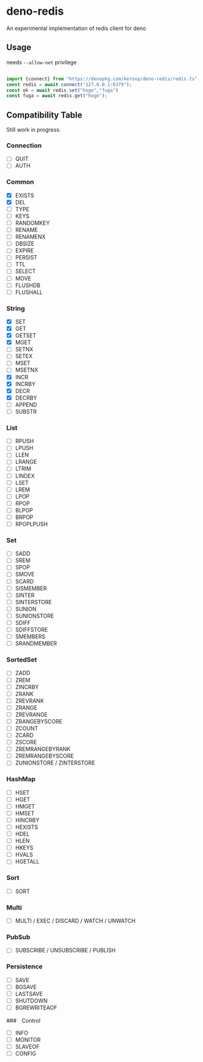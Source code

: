# deno-redis
An experimental implementation of redis client for deno


## Usage

needs `--allow-net` privilege

```ts

import {connect} from "https://denopkg.com/keroxp/deno-redis/redis.ts"
const redis = await connect("127.0.0.1:6379");
const ok = await redis.set("hoge","fuga")
const fuga = await redis.get("hoge");

```

## Compatibility Table

Still work in progress.

### Connection
- [ ] QUIT
- [ ] AUTH

### Common 
- [x] EXISTS
- [x] DEL
- [ ] TYPE
- [ ] KEYS
- [ ] RANDOMKEY
- [ ] RENAME
- [ ] RENAMENX
- [ ] DBSIZE
- [ ] EXPIRE
- [ ] PERSIST
- [ ] TTL
- [ ] SELECT
- [ ] MOVE
- [ ] FLUSHDB
- [ ] FLUSHALL
### String
- [x] SET
- [x] GET
- [x] GETSET
- [x] MGET
- [ ] SETNX
- [ ] SETEX
- [ ] MSET
- [ ] MSETNX
- [x] INCR
- [x] INCRBY
- [x] DECR
- [x] DECRBY
- [ ] APPEND
- [ ] SUBSTR

### List
- [ ] RPUSH
- [ ] LPUSH
- [ ] LLEN
- [ ] LRANGE
- [ ] LTRIM
- [ ] LINDEX
- [ ] LSET
- [ ] LREM
- [ ] LPOP
- [ ] RPOP
- [ ] BLPOP
- [ ] BRPOP
- [ ] RPOPLPUSH

### Set
- [ ] SADD
- [ ] SREM
- [ ] SPOP
- [ ] SMOVE
- [ ] SCARD
- [ ] SISMEMBER
- [ ] SINTER
- [ ] SINTERSTORE
- [ ] SUNION
- [ ] SUNIONSTORE
- [ ] SDIFF
- [ ] SDIFFSTORE
- [ ] SMEMBERS
- [ ] SRANDMEMBER

### SortedSet
- [ ] ZADD
- [ ] ZREM
- [ ] ZINCRBY
- [ ] ZRANK
- [ ] ZREVRANK
- [ ] ZRANGE
- [ ] ZREVRANGE
- [ ] ZRANGEBYSCORE
- [ ] ZCOUNT
- [ ] ZCARD
- [ ] ZSCORE
- [ ] ZREMRANGEBYRANK
- [ ] ZREMRANGEBYSCORE
- [ ] ZUNIONSTORE / ZINTERSTORE

### HashMap
- [ ] HSET
- [ ] HGET
- [ ] HMGET
- [ ] HMSET
- [ ] HINCRBY
- [ ] HEXISTS
- [ ] HDEL
- [ ] HLEN
- [ ] HKEYS
- [ ] HVALS
- [ ] HGETALL

### Sort
- [ ] SORT

### Multi
- [ ] MULTI / EXEC / DISCARD / WATCH / UNWATCH

### PubSub
- [ ] SUBSCRIBE / UNSUBSCRIBE / PUBLISH

### Persistence
- [ ] SAVE
- [ ] BGSAVE
- [ ] LASTSAVE
- [ ] SHUTDOWN
- [ ] BGREWRITEAOF

###　Control
- [ ] INFO
- [ ] MONITOR
- [ ] SLAVEOF
- [ ] CONFIG